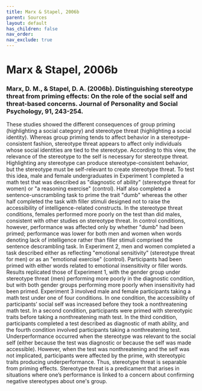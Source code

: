 ```yaml
---
title: Marx & Stapel, 2006b
parent: Sources
layout: default
has_children: false
nav_order: 
nav_exclude: true
---
```


# Marx & Stapel, 2006b

### Marx, D. M., & Stapel, D. A. (2006b). Distinguishing stereotype threat from priming effects: On the role of the social self and threat-based concerns. Journal of Personality and Social Psychology, 91, 243-254.

These studies showed the different consequences of group priming (highlighting a social category) and stereotype threat (highlighting a social identity). Whereas group priming tends to affect behavior in a stereotype-consistent fashion, stereotype threat appears to affect only individuals whose social identities are tied to the stereotype. According to this view, the relevance of the stereotype to the self is necessary for stereotype threat. Highlighting any stereotype can produce stereotype-consistent behavior, but the stereotype must be self-relevant to create stereotype threat. To test this idea, male and female undergraduates in Experiment 1 completed a math test that was described as "diagnostic of ability" (stereotype threat for women) or "a reasoning exercise" (control). Half also completed a sentence-unscrambling task to prime the trait "dumb" whereas the other half completed the task with filler stimuli designed not to raise the accessibility of intelligence-related constructs. In the stereotype threat conditions, females performed more poorly on the test than did males, consistent with other studies on stereotype threat. In control conditions, however, performance was affected only by whether "dumb" had been primed; performance was lower for both men and women when words denoting lack of intelligence rather than filler stimuli comprised the sentence descrambling task. In Experiment 2, men and women completed a task described either as reflecting "emotional sensitivity" (stereotype threat for men) or as an "emotional exercise" (control). Participants had been primed with either words related to emotional insensitivity or filler words. Results replicated those of Experiment 1, with the gender group under stereotype threat (men) performing more poorly in the diagnostic condition, but with both gender groups performing more poorly when insensitivity had been primed. Experiment 3 involved male and female participants taking a math test under one of four conditions. In one condition, the accessibility of participants’ social self was increased before they took a nonthreatening math test. In a second condition, participants were primed with stereotypic traits before taking a nonthreatening math test. In the third condition, participants completed a test described as diagnostic of math ability, and the fourth condition involved participants taking a nonthreatening test. Underperformance occurred when the stereotype was relevant to the social self (either because the test was diagnostic or because the self was made accessible). However, when the test was nonthreatening and the self was not implicated, participants were affected by the prime, with stereotypic traits producing underperformance. Thus, stereotype threat is separable from priming effects. Stereotype threat is a predicament that arises in situations where one’s performance is linked to a concern about confirming negative stereotypes about one's group.
